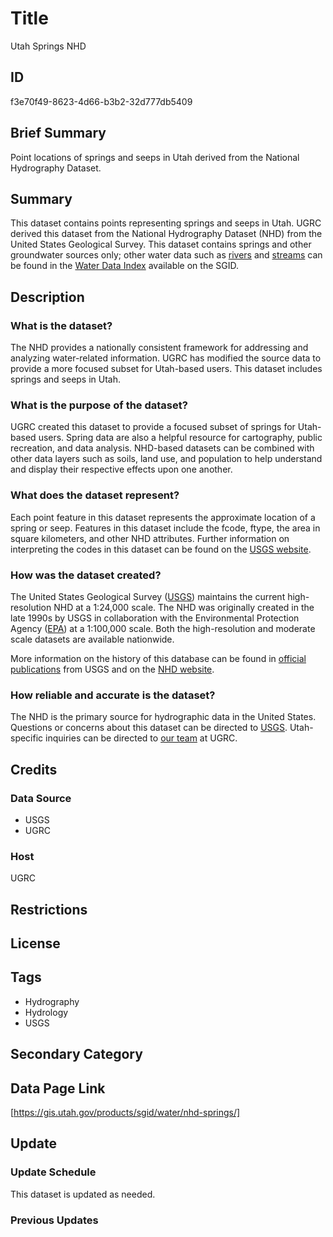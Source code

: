 # Title

Utah Springs NHD

## ID

f3e70f49-8623-4d66-b3b2-32d777db5409

## Brief Summary

Point locations of springs and seeps in Utah derived from the National Hydrography Dataset.

## Summary

This dataset contains points representing springs and seeps in Utah. UGRC derived this dataset from the National Hydrography Dataset (NHD) from the United States Geological Survey. This dataset contains springs and other groundwater sources only; other water data such as [rivers](https://opendata.gis.utah.gov/datasets/utah::utah-major-rivers-polygons/about) and [streams](https://gis.utah.gov/products/sgid/water/nhd-streams/) can be found in the [Water Data Index](https://gis.utah.gov/products/sgid/water/) available on the SGID.

## Description

### What is the dataset?

The NHD provides a nationally consistent framework for addressing and analyzing water-related information. UGRC has modified the source data to provide a more focused subset for Utah-based users. This dataset includes springs and seeps in Utah.

### What is the purpose of the dataset?

UGRC created this dataset to provide a focused subset of springs for Utah-based users. Spring data are also a helpful resource for cartography, public recreation, and data analysis. NHD-based datasets can be combined with other data layers such as soils, land use, and population to help understand and display their respective effects upon one another.

### What does the dataset represent?

Each point feature in this dataset represents the approximate location of a spring or seep. Features in this dataset include the fcode, ftype, the area in square kilometers, and other NHD attributes. Further information on interpreting the codes in this dataset can be found on the [USGS website](https://www.usgs.gov/ngp-standards-and-specifications/national-hydrography-dataset-nhd-data-dictionary-feature-domains).

### How was the dataset created?

The United States Geological Survey ([USGS](usgs.gov)) maintains the current high-resolution NHD at a 1:24,000 scale. The NHD was originally created in the late 1990s by USGS in collaboration with the Environmental Protection Agency ([EPA](https://www.epa.gov/)) at a 1:100,000 scale. Both the high-resolution and moderate scale datasets are available nationwide.

More information on the history of this database can be found in [official publications](https://www.horizon-systems.com/NHDPlusData/NHDPlusV21/Documentation/History/Making_the_Digital_Water_Flow.pdf) from USGS and on the [NHD website](https://www.usgs.gov/national-hydrography/national-hydrography-dataset#:~:text=In%20the%20late%201990s%2C%20the,and%20those%20of%20other%20medium).

### How reliable and accurate is the dataset?

The NHD is the primary source for hydrographic data in the United States.  Questions or concerns about this dataset can be directed to [USGS](https://www.usgs.gov/national-hydrography/nhdplus-high-resolution). Utah-specific inquiries can be directed to [our team](https://gis.utah.gov/contact/) at UGRC.

## Credits

### Data Source

- USGS
- UGRC

### Host

UGRC

## Restrictions

## License

## Tags

- Hydrography
- Hydrology
- USGS

## Secondary Category

## Data Page Link

[https://gis.utah.gov/products/sgid/water/nhd-springs/]

## Update

### Update Schedule

This dataset is updated as needed.

### Previous Updates
